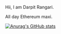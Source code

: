 Hii, I am Darpit Rangari.

All day Ethereum maxi.



[![Anurag's GitHub stats](https://github-readme-stats.vercel.app/api?username=proxima424)](https://github.com/proxima424/github-readme-stats)


